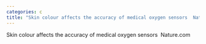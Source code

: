 ```yaml
---
categories: c
title: "Skin colour affects the accuracy of medical oxygen sensors  Naturecom"
---
```

Skin colour affects the accuracy of medical oxygen sensors&nbsp;&nbsp;Nature.com